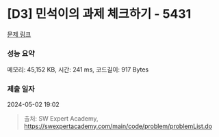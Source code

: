 # [D3] 민석이의 과제 체크하기 - 5431 

[문제 링크](https://swexpertacademy.com/main/code/problem/problemDetail.do?contestProbId=AWVl3rWKDBYDFAXm) 

### 성능 요약

메모리: 45,152 KB, 시간: 241 ms, 코드길이: 917 Bytes

### 제출 일자

2024-05-02 19:02



> 출처: SW Expert Academy, https://swexpertacademy.com/main/code/problem/problemList.do